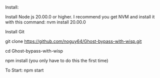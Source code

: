 Install:

Install Node js 20.00.0 or higher. I recommend you get NVM and install it with this command: nvm install 20.00.0

Install Git

git clone https://github.com/noguy64/Ghost-bypass-with-wisp.git

cd Ghost-bypass-with-wisp

npm install (you only have to do this the first time)


To Start:
npm start
